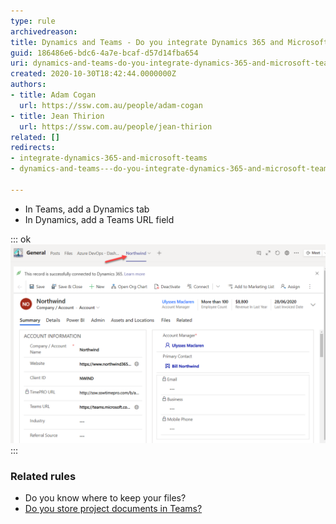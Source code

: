 ```yaml
---
type: rule
archivedreason: 
title: Dynamics and Teams - Do you integrate Dynamics 365 and Microsoft Teams?
guid: 186486e6-bdc6-4a7e-bcaf-d57d14fba654
uri: dynamics-and-teams-do-you-integrate-dynamics-365-and-microsoft-teams
created: 2020-10-30T18:42:44.0000000Z
authors:
- title: Adam Cogan
  url: https://ssw.com.au/people/adam-cogan
- title: Jean Thirion
  url: https://ssw.com.au/people/jean-thirion
related: []
redirects:
- integrate-dynamics-365-and-microsoft-teams
- dynamics-and-teams---do-you-integrate-dynamics-365-and-microsoft-teams

---
```


* In Teams, add a Dynamics tab
* In Dynamics, add a Teams URL field


<!--endintro-->


::: ok  
![Figure: Dynamics 365 tab in MS Teams (also showing the Teams URL field, two birds in one stone)](integration-teams-365.png)  
:::

### Related rules



* Do you know where to keep your files?
* [Do you store project documents in Teams?](/the-best-place-to-store-documents-and-share-them)
